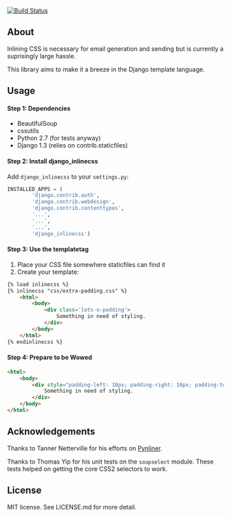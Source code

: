 [![Build Status](https://travis-ci.org/roverdotcom/django-inlinecss.png?branch=master)](https://travis-ci.org/roverdotcom/django-inlinecss)

## About

Inlining CSS is necessary for email generation and sending
but is currently a suprisingly large hassle.

This library aims to make it a breeze in the Django
template language.

## Usage

#### Step 1: Dependencies

- BeautifulSoup
- cssutils
- Python 2.7 (for tests anyway)
- Django 1.3 (relies on contrib.staticfiles)

#### Step 2: Install django_inlinecss

Add ```django_inlinecss``` to your ```settings.py```:

```python
INSTALLED_APPS = (
        'django.contrib.auth',
        'django.contrib.webdesign',
        'django.contrib.contenttypes',
        '...',
        '...',
        '...',
        'django_inlinecss')
```

#### Step 3: Use the templatetag

1. Place your CSS file somewhere staticfiles can find it
2. Create your template:

```html
{% load inlinecss %}
{% inlinecss "css/extra-padding.css" %}
    <html>
        <body>
            <div class='lots-o-padding'>
                Something in need of styling.
            </div>
        </body>
    </html>
{% endinlinecss %}
```

#### Step 4: Prepare to be Wowed

```html
<html>
    <body>
        <div style="padding-left: 10px; padding-right: 10px; padding-top: 10px;" class="lots-o-padding">
            Something in need of styling.
        </div>
    </body>
</html>
```

## Acknowledgements

Thanks to Tanner Netterville for his efforts on [Pynliner](https://github.com/rennat/pynliner).

Thanks to Thomas Yip for his unit tests on the `soupselect` module. These tests
helped on getting the core CSS2 selectors to work.

## License

MIT license. See LICENSE.md for more detail.

